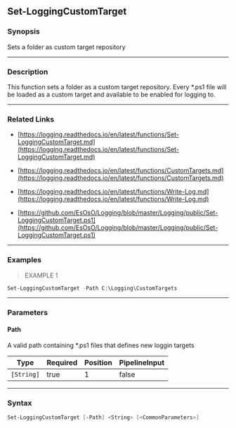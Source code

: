 Set-LoggingCustomTarget
-----------------------

### Synopsis
Sets a folder as custom target repository

---

### Description

This function sets a folder as a custom target repository.
Every *.ps1 file will be loaded as a custom target and available to be enabled for logging to.

---

### Related Links
* [https://logging.readthedocs.io/en/latest/functions/Set-LoggingCustomTarget.md](https://logging.readthedocs.io/en/latest/functions/Set-LoggingCustomTarget.md)

* [https://logging.readthedocs.io/en/latest/functions/CustomTargets.md](https://logging.readthedocs.io/en/latest/functions/CustomTargets.md)

* [https://logging.readthedocs.io/en/latest/functions/Write-Log.md](https://logging.readthedocs.io/en/latest/functions/Write-Log.md)

* [https://github.com/EsOsO/Logging/blob/master/Logging/public/Set-LoggingCustomTarget.ps1](https://github.com/EsOsO/Logging/blob/master/Logging/public/Set-LoggingCustomTarget.ps1)

---

### Examples
> EXAMPLE 1

```PowerShell
Set-LoggingCustomTarget -Path C:\Logging\CustomTargets
```

---

### Parameters
#### **Path**
A valid path containing *.ps1 files that defines new loggin targets

|Type      |Required|Position|PipelineInput|
|----------|--------|--------|-------------|
|`[String]`|true    |1       |false        |

---

### Syntax
```PowerShell
Set-LoggingCustomTarget [-Path] <String> [<CommonParameters>]
```
